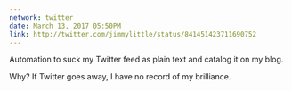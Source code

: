 ```yaml
---
network: twitter
date: March 13, 2017 05:50PM
link: http://twitter.com/jimmylittle/status/841451423711690752
---
```


Automation to suck my Twitter feed as plain text and catalog it on my blog.

Why? If Twitter goes away, I have no record of my brilliance. 
